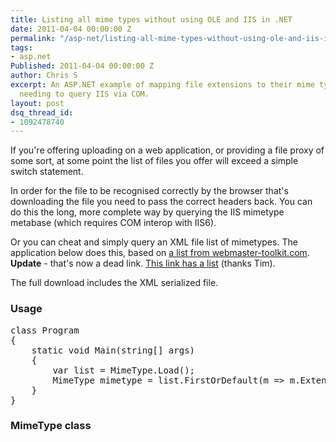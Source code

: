 ```yaml
---
title: Listing all mime types without using OLE and IIS in .NET
date: 2011-04-04 00:00:00 Z
permalink: "/asp-net/listing-all-mime-types-without-using-ole-and-iis-in-net/"
tags:
- asp.net
Published: 2011-04-04 00:00:00 Z
author: Chris S
excerpt: An ASP.NET example of mapping file extensions to their mime types, without
  needing to query IIS via COM.
layout: post
dsq_thread_id:
- 1092478740
---
```


If you're offering uploading on a web application, or providing a file proxy of some sort, at some point the list of files you offer will exceed a simple switch statement.

In order for the file to be recognised correctly by the browser that's downloading the file you need to pass the correct headers back. You can do this the long, more complete way by querying the IIS mimetype metabase (which requires COM interop with IIS6). 

<!--more-->

Or you can cheat and simply query an XML file list of mimetypes. The application below does this, based on [a list from webmaster-toolkit.com][1]. **Update** - that's now a dead link. [This link has a list](http://www.whoishostingthis.com/resources/mime-types/) (thanks Tim).

The full download includes the XML serialized file.

### Usage

<pre>class Program
{
	static void Main(string[] args)
	{
		var list = MimeType.Load();
		MimeType mimetype = list.FirstOrDefault(m =&gt; m.Extension == "jpg");
	}
}
</pre>

### MimeType class

<script src="https://gist.github.com/yetanotherchris/4985418.js"></script>

 [1]: http://www.webmaster-toolkit.com/mime-types.shtml
